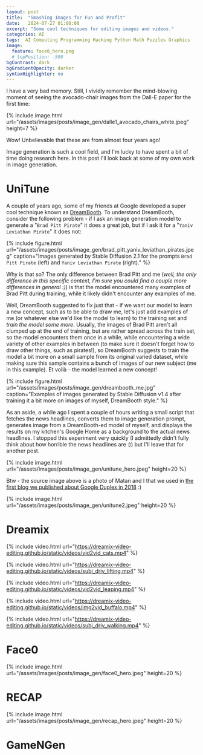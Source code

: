 ```yaml
---
layout: post
title:  "Smashing Images for Fun and Profit"
date:   2024-07-27 01:00:00
excerpt: "Some cool techniques for editing images and videos."
categories: AI
tags:  AI Computing Programming Hacking Python Math Puzzles Graphics
image:
  feature: face0_hero.png
  # topPosition: -500
bgContrast: dark
bgGradientOpacity: darker
syntaxHighlighter: no
---
```


I have a very bad memory.
Still, I vividly remember the mind-blowing moment of seeing the avocado-chair images from the Dall-E paper for the first time:

{% include image.html url="/assets/images/posts/image_gen/dalle1_avocado_chairs_white.jpeg" height=7 %}

Wow! Unbelievable that these are from almost four years ago!

Image generation is such a cool field, and I'm lucky to have spent a bit of time doing research here.
In this post I'll look back at some of my own work in image generation.

# UniTune

<!-- UniTune was a super fun hacking project for a couple of weeks, but to properly explain it, let's start with some important background here. -->

<!-- I was very lucky, a couple of years back, to come across the amazing work by Jonathan Ho, Mohammad Nourouzi, and others, including their amazing work on Imagen (who are now creating one of the coolest image generation platforms out there - [ideogram](https://ideogram.ai/)!) -->

A couple of years ago, some of my friends at Google developed a super cool technique known as [DreamBooth](https://dreambooth.github.io/).
To understand DreamBooth, consider the following problem - if I ask an image generation model to generate a "`Brad Pitt Pirate`" it does a great job, but if I ask it for a "`Yaniv Leviathan Pirate`" it does not:

{% include figure.html url="/assets/images/posts/image_gen/brad_pitt_yaniv_leviathan_pirates.jpeg" caption="Images generated by Stable Diffusion 2.1 for the prompts `Brad Pitt Pirate` (left) and `Yaniv Leviathan Pirate` (right)." %}

Why is that so? The only difference between Brad Pitt and me (_well, the only difference in this specific context, I'm sure you could find a couple more differences in general :)_) is that the model encountered many examples of Brad Pitt during training, while it likely didn't encounter any examples of me.

Well, DreamBooth suggested to fix just that - if we want our model to learn a new concept, such as to be able to draw me, let's just add examples of me (or whatever else we'd like the model to learn) to the training set and _train the model some more_.
Usually, the images of Brad Pitt aren't all clumped up at the end of training, but are rather spread across the train set, so the model encounters them once in a while, while encountering a wide variety of other examples in between (to make sure it doesn't forget how to draw other things, such as pirates!), so DreamBooth suggests to train the model a bit more on a small sample from its original varied dataset, while making sure this sample contains a bunch of images of our new subject (me in this example). Et voilà - the model learned a new concept!

{% include figure.html url="/assets/images/posts/image_gen/dreambooth_me.jpg" caption="Examples of images generated by Stable Diffusion v1.4 after training it a bit more on images of myself, DreamBooth style." %}

As an aside, a while ago I spent a couple of hours writing a small script that fetches the news headlines, converts them to image generation prompt, generates image from a DreamBooth-ed model of myself, and displays the results on my kitchen's Google Home as a background to the actual news headlines. I stopped this experiment very quickly (I admittedly didn't fully think about how horrible the news headlines are :)) but I'll leave that for another post.

{% include image.html url="/assets/images/posts/image_gen/unitune_hero.jpeg" height=20 %}

Btw - the source image above is a photo of Matan and I that we used in [the first blog we published about Google Duplex in 2018](https://research.google/blog/google-duplex-an-ai-system-for-accomplishing-real-world-tasks-over-the-phone/) :)

{% include image.html url="/assets/images/posts/image_gen/unitune2.jpeg" height=20 %}


# Dreamix

{% include video.html url="https://dreamix-video-editing.github.io/static/videos/vid2vid_cats.mp4" %}

{% include video.html url="https://dreamix-video-editing.github.io/static/videos/subj_driv_lifting.mp4" %}

{% include video.html url="https://dreamix-video-editing.github.io/static/videos/vid2vid_leaping.mp4" %}

{% include video.html url="https://dreamix-video-editing.github.io/static/videos/img2vid_buffalo.mp4" %}

{% include video.html url="https://dreamix-video-editing.github.io/static/videos/subj_driv_walking.mp4" %}


# Face0

{% include image.html url="/assets/images/posts/image_gen/face0_hero.jpeg" height=20 %}

# RECAP

{% include image.html url="/assets/images/posts/image_gen/recap_hero.jpeg" height=20 %}

# GameNGen

